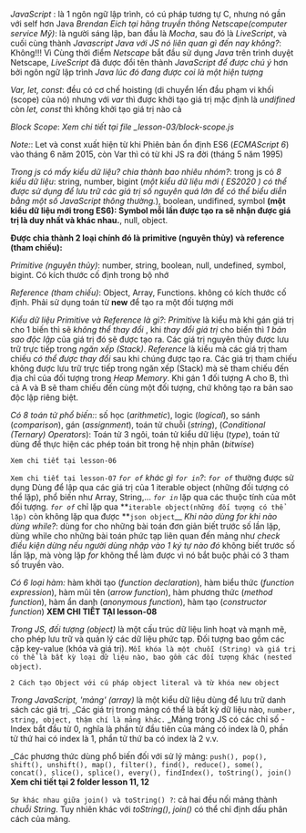 <!-- 1. JavaScript là gì? -->

_JavaScript_ : là 1 ngôn ngữ lập trình, có cú pháp tương tự C, nhưng nó gần với self hơn Java
_Brendan Eich tại hãng truyền thông Netscape(computer service Mỹ)_: là người sáng lập, ban đầu là _Mocha_, sau đó là _LiveScript_, và cuối cùng thành _Javascript_
_Java với JS nó liên quan gì đến nay không?_: Không!!! Vì Cùng thời điểm _Netscape_ bắt đầu sử dụng _Java_ trên trình duyệt Netscape, _LiveScript_ đã được đổi tên thành _JavaScript_ _để được chú ý_ hơn bởi ngôn ngữ lập trình _Java lúc đó đang được coi là một hiện tượng_

<!-- 3. Hoisting, Block Scope và Khai báo biến: Var, Let, Const trong JavaScript -->

_Var, let, const_: đều có cơ chế hoisting (di chuyển lến đầu phạm vi khối (scope) của nó) nhưng với _var_ thì được khởi tạo giá trị mặc định là _undifined_ còn _let, const_ thì không khởi tạo giá trị nào cả

_Block Scope_: _Xem chi tiết tại file \_lesson-03/block-scope.js_

_Note:_: Let và const xuất hiện từ khi Phiên bản ổn định ES6 (_ECMAScript 6_) vào tháng 6 năm 2015, còn Var thì có từ khi JS ra đời (tháng 5 năm 1995)

<!-- 4. Những kiểu dữ liệu cốt lõi quan trọng: Primitive (nguyên thủy) & Reference (tham chiếu) -->

_Trong js có mấy kiểu dữ liệu? chia thành bao nhiêu nhóm?_: trong js có _8 kiểu dữ liệu_:
string,
number,
bigint (_một kiểu dữ liệu mới ( ES2020 ) có thể được sử dụng để lưu trữ các giá trị số nguyên quá lớn để có thể biểu diễn bằng một số JavaScript thông thường._),
boolean,
undifined,
symbol **(một kiểu dữ liệu mới trong ES6): Symbol mỗi lần được tạo ra sẽ nhận được giá trị là duy nhất và khác nhau.**,
null,
object.

**Được chia thành 2 loại chính đó là primitive (nguyên thủy) và reference (tham chiếu):**

_Primitive (nguyên thủy)_: number, string, boolean, null, undefined, symbol, bigint. Có kích thước cố định trong bộ nhớ

_Reference (tham chiếu)_: Object, Array, Functions. không có kích thước cố định. Phải sử dụng toán từ **new** để tạo ra một đối tượng mới

_Kiểu dữ liệu Primitive và Reference là gì?_:
_Primitive_ là kiểu mà khi gán giá trị cho 1 biến thì sẽ _không thể thay đổi_ , khi _thay đổi giá trị_ cho biến thì _1 bản sao độc lập_ của giá trị đó sẽ được tạo ra. Các giá trị nguyên thủy được lưu trữ trực tiếp trong _ngăn xếp (Stack)_.
_Reference_ là kiểu mà các giá trị tham chiếu _có thể được thay đổi_ sau khi chúng được tạo ra. Các giá trị tham chiếu không được lưu trữ trực tiếp trong ngăn xếp (Stack) mà sẽ tham chiếu đến địa chỉ của đối tượng trong _Heap Memory_. Khi gán 1 đối tượng A cho B, thì cả A và B sẽ tham chiếu đến cùng một đối tượng, chứ không tạo ra bản sao độc lập riêng biệt.

<!-- 5. Toán tử -->

_Có 8 toán tử phổ biến:_: số học (_arithmetic_), logic (_logical_), so sánh (_comparison_), gán (_assignment_), toán tử chuỗi (_string_), (_Conditional (Ternary) Operators_): Toán tử 3 ngôi, toán tử kiểu dữ liệu (_type_), toán tử dùng để thực hiện các phép toán bit trong hệ nhịn phân (_bitwise_)

<!-- 6. if, else, switch / case-->

`Xem chi tiết tại lesson-06`

<!-- 7. Các loại vòng lặp: For, While, Do-While, For In, For-Of  -->

`Xem chi tiết tại lesson-07`
_`for of` khác gì `for in`?_: _`for of`_ thường được sử dụng Dùng để lập qua các giá trị của 1 iterable object (những đối tượng có thể lặp), phổ biến như Array, String,... _`for in`_ lặp qua các thuộc tính của môt đối tượng.
_`for of`_ chỉ lặp qua **`iterable object(những đối tượng có thể lặp)` còn không lặp qua được **`json object`\_\_
_Khi nào dùng for khi nào dùng while?_: dùng for cho những bài toán đơn giản biết trước số lần lặp, dùng while cho những bài toán phức tạp liên quan đến mảng như _check điều kiện dừng nếu người dùng nhập vào 1 ký tự nào đó_ không biết trước số lần lặp, mà vòng lặp _for_ không thể làm được vì nó bắt buộc phải có 3 tham số truyền vào.

<!-- 8. Functions - Mọi thứ về Hàm trong JavaScript  -->

_Có 6 loại hàm:_ hàm khởi tạo (_function declaration_), hàm biểu thức (_function expression_), hàm mũi tên (_arrow function_), hàm phương thức (_method function_), hàm ẩn danh (_anonymous function_), hàm tạo (_constructor function_)
**XEM CHI TIẾT TẠI lesson-08**

<!-- lesson 9 - Object -->

_Trong JS, đối tượng (object)_ là một cấu trúc dữ liệu linh hoạt và mạnh mẽ, cho phép lưu trữ và quản lý các dữ liệu phức tạp. Đối tượng bao gồm các cặp key-value (khóa và giá trị). `Mỗi khóa là một chuỗi (String) và giá trị có thể là bất kỳ loại dữ liệu nào, bao gồm các đối tượng khác (nested object)`.

`2 Cách tạo Object với cú pháp object literal và từ khóa new object`

<!-- 10. Thao tác với Array - Mảng trong JavaScript  -->

_Trong JavaScript, 'mảng' (array)_ là một kiểu dữ liệu dùng để lưu trữ danh sách các giá trị.
\_Các giá trị trong mảng có thể là bất kỳ dữ liệu nào, `number, string, object, thậm chí là mảng khác.`
\_Mảng trong JS có các chỉ số - Index bắt đầu từ 0, nghĩa là phần tử đầu tiên của mảng có index là 0, phần tử thứ hai có index là 1, phần tử thứ ba có index là 2 v.v.

<!-- 11 - 12. Array: 17 phương thức bạn cần phải biết khi đi làm (p1 - p2) | JavaScript Master A-Z -->

\_Các phương thức dùng phổ biến đối với sử lý mảng: `push(), pop(), shift(), unshift(), map(), filter(), find(), reduce(), some(), concat(), slice(), splice(), every(), findIndex(), toString(), join()`
****Xem chi tiết tại 2 folder lesson 11, 12****

`Sự khác nhau giữa join() và toString() ?`: cả hai đều nối mảng thành _chuỗi String_. Tuy nhiên khác với _toString()_, _join()_ có thể chỉ định dấu phân cách của mảng.

